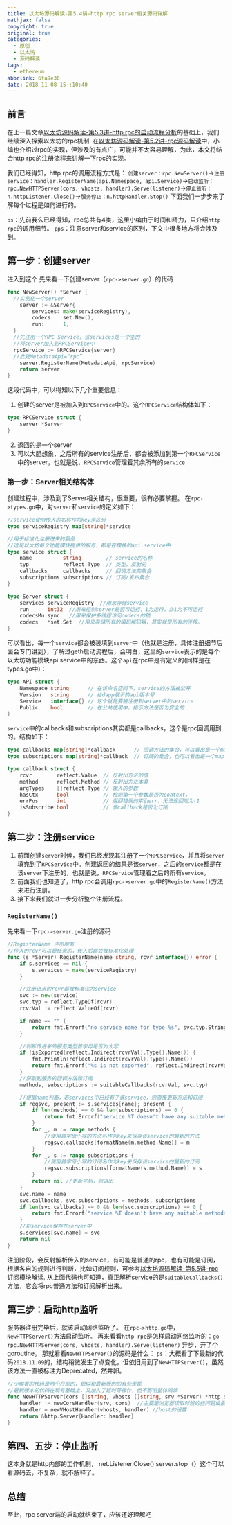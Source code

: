```yaml
---
title: 以太坊源码解读-第5.4讲-http rpc server相关源码详解
mathjax: false
copyright: true
original: true
categories:
  - 原创
  - 以太坊
  - 源码解读
tags:
  - ethereum
abbrlink: 6fa9e36
date: 2018-11-08 15·:10:40
---
```

## 前言
在上一篇文章[以太坊源码解读-第5.3讲-http rpc的启动流程分析](/articles/5e9143bf)的基础上，我们继续深入探索以太坊的rpc机制.
在[以太坊源码解读-第5.2讲-rpc源码解读](/articles/e10014d8)中，小编也介绍过rpc的实现，但涉及的有点广，可能并不太容易理解，为此，本文将结合http rpc的注册流程来讲解一下rpc的实现。
<!-- more -->
我们已经得知，http rpc的调用流程方式是：
`创建server：rpc.NewServer()`->`注册service：handler.RegisterName(api.Namespace, api.Service)`->`启动监听：rpc.NewHTTPServer(cors, vhosts, handler).Serve(listener)`->`停止监听：n.httpListener.Close()`->`服务停止：n.httpHandler.Stop()`
下面我们一步步来了解每个过程是如何进行的。

`ps`：先前我么已经得知，rpc总共有4类，这里小编由于时间和精力，只介绍`http rpc`的调用细节。
`pps`：注意server和service的区别，下文中很多地方将会涉及到。

## 第一步：创建server
进入到这个
先来看一下创建server（`rpc->server.go`）的代码
```go
func NewServer() *Server {
  //实例化一个server
	server := &Server{
		services: make(serviceRegistry),
		codecs:   set.New(),
		run:      1,
  }
  //先注册一个RPC Service，该services是一个空的
  //将server加入到RPCService中
  rpcService := &RPCService{server}
  //此处MetadataApi=“rpc”
	server.RegisterName(MetadataApi, rpcService)
	return server
}
```
这段代码中，可以得知以下几个重要信息：
1. 创建的server是被加入到`RPCService`中的。这个`RPCService`结构体如下：
```go
type RPCService struct {
	server *Server
}
```
2. 返回的是一个server
3. 可以大胆想象，之后所有的service注册后，都会被添加到第一个`RPCService`中的server，也就是说，`RPCService`管理着其余所有的`service`

### 第一步：Server相关结构体
创建过程中，涉及到了Server相关结构，很重要，很有必要掌握。
在`rpc->types.go`中，对`server`和`service`的定义如下：
```go
//service使用传入的名称作为key来区分
type serviceRegistry map[string]*service 

//用于标准化注册进来的服务
//这是以太坊每个功能模块提供的服务，都是在模块的api.service中
type service struct {
	name          string        // service的名称
	typ           reflect.Type  // 类型，反射的
	callbacks     callbacks     // 回调方法的集合
	subscriptions subscriptions // 订阅/发布集合
}

type Server struct {
	services serviceRegistry  //用来存储service
	run      int32  //用来控制server是否可运行，1为运行，非1为不可运行
	codecsMu sync.  //用来保护多线程访问codecs的锁
	codecs   *set.Set  //用来存储所有的编码解码器，其实就是所有的连接。
}
```
可以看出，每一个`service`都会被装填到`server`中（也就是注册，具体注册细节后面会专门讲到），了解过geth启动流程后，会明白，这里的`service`表示的是每个以太坊功能模块api.service中的东西。这个`api`在rpc中是有定义的(同样是在types.go中)：
```go
type API struct {
	Namespace string      // 在该命名空间下，service的方法被公开
	Version   string      // 给dapp展示的api版本号
	Service   interface{} // 这个就是要被注册到server中的service
	Public    bool        // 在公共使用中，指示方法是否为安全的
}
```
`service`中的callbacks和subscriptions其实都是callbacks，这个是rpc回调用到的。结构如下：
```go
type callbacks map[string]*callback      // 回调方法的集合，可以看出是一个map
type subscriptions map[string]*callback  // 订阅的集合，也可以看出是一个map

type callback struct {
	rcvr        reflect.Value  // 反射出方法的值
	method      reflect.Method // 反射出方法本身
	argTypes    []reflect.Type // 输入的参数
	hasCtx      bool           // 检测第一个参数是否为context，
	errPos      int            // 返回错误的索引err，无法返回则为-1
	isSubscribe bool           // 该callback是否为订阅
}
```

## 第二步：注册service
1. 前面创建`server`时候，我们已经发现其注册了一个`RPCService`，并且将`server`填充到了`RPCService`中。创建返回的结果是该`server`，之后的`service`都是在该`server`下注册的，也就是说，`RPCService`管理着之后的所有`service`。
2. 前面我们也知道了，http rpc会调用`rpc->server.go`中的`RegisterName()`方法来进行注册。
3. 接下来我们就进一步分析整个注册流程。

### `RegisterName()`
先来看一下`rpc->server.go`注册的源码
```go
//RegisterName 注册服务
//传入的rcvr可以是任意的，传入后都会被标准化处理
func (s *Server) RegisterName(name string, rcvr interface{}) error {
	if s.services == nil {
		s.services = make(serviceRegistry)
	}

	//注册进来的rcvr都被标准化为service
	svc := new(service)
	svc.typ = reflect.TypeOf(rcvr)
	rcvrVal := reflect.ValueOf(rcvr)

	if name == "" {
		return fmt.Errorf("no service name for type %s", svc.typ.String())
	}

	//判断传进来的服务类型首字母是否为大写
	if !isExported(reflect.Indirect(rcvrVal).Type().Name()) {
		fmt.Println(reflect.Indirect(rcvrVal).Type().Name())
		return fmt.Errorf("%s is not exported", reflect.Indirect(rcvrVal).Type().Name())
	}
	//获取到服务的回调方法和订阅
	methods, subscriptions := suitableCallbacks(rcvrVal, svc.typ)

	//根据name判断，若services中已经有了该service，则直接更新方法和订阅
	if regsvc, present := s.services[name]; present {
		if len(methods) == 0 && len(subscriptions) == 0 {
			return fmt.Errorf("service %T doesn't have any suitable methods/subscriptions to expose", rcvr)
		}
		for _, m := range methods {
			//使用首字母小写的方法名作为key来保存该service的最新的方法
			regsvc.callbacks[formatName(m.method.Name)] = m
		}
		for _, s := range subscriptions {
			//使用首字母小写的订阅名作为key来保存该service的最新的订阅
			regsvc.subscriptions[formatName(s.method.Name)] = s
		}
		return nil //更新完后，则退出
	}
	svc.name = name
	svc.callbacks, svc.subscriptions = methods, subscriptions
	if len(svc.callbacks) == 0 && len(svc.subscriptions) == 0 {
		return fmt.Errorf("service %T doesn't have any suitable methods/subscriptions to expose", rcvr)
	}
	//将service保存在server中
	s.services[svc.name] = svc
	return nil
}
```
注册阶段，会反射解析传入的service，有可能是普通的rpc，也有可能是订阅，根据各自的规则进行判断，比如订阅规则，可参考[以太坊源码解读-第5.5讲-rpc 订阅模块解读](/articles/eafc7a8a).
从上面代码也可知道，真正解析service的是`suitableCallbacks()`方法，它会将rpc普通方法和订阅解析出来。

## 第三步：启动http监听
服务器注册完毕后，就该启动网络监听了。
在`rpc->http.go`中，`NewHTTPServer()`方法启动监听。
再来看看`http rpc`是怎样启动网络监听的：`go rpc.NewHTTPServer(cors, vhosts, handler).Serve(listener)`
异步，开了个goroutine。
那就看看`NewHTTPServer()`的源码是什么：
`ps`：大概看了下最新的代码`2018.11.09`的，结构稍微发生了点变化，但依旧用到了`NewHTTPServer()`，虽然该方法一直被标注为Deprecated，然并卵。
```go
//小编看的代码是两个月前的，貌似和最新版的的有些差距
//最新版本的代码在现有基础上，又加入了延时等操作，但不影响整体阅读
func NewHTTPServer(cors []string, vhosts []string, srv *Server) *http.Server {
	handler := newCorsHandler(srv, cors)  //主要是浏览器读取时候的些问题设置
	handler = newVHostHandler(vhosts, handler) //host的设置
	return &http.Server{Handler: handler}
}
```

## 第四、五步：停止监听
这本身就是http内部的工作机制，
net.Listener.Close()
server.stop（）这个可以看源码去，不复杂，就不解释了。

## 总结
至此，rpc server端的启动就结束了，应该还好理解吧